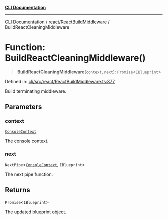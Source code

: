 [**CLI Documentation**](../../../README.md)

***

[CLI Documentation](../../../README.md) / [react/ReactBuildMiddleware](../README.md) / BuildReactCleaningMiddleware

# Function: BuildReactCleaningMiddleware()

> **BuildReactCleaningMiddleware**(`context`, `next`): `Promise`\<`IBlueprint`\>

Defined in: [cli/src/react/ReactBuildMiddleware.ts:377](https://github.com/stonemjs/cli/blob/ae332002b2560de84ae3a35accc1d91282bd1543/src/react/ReactBuildMiddleware.ts#L377)

Build terminating middleware.

## Parameters

### context

[`ConsoleContext`](../../../declarations/interfaces/ConsoleContext.md)

The console context.

### next

`NextPipe`\<[`ConsoleContext`](../../../declarations/interfaces/ConsoleContext.md), `IBlueprint`\>

The next pipe function.

## Returns

`Promise`\<`IBlueprint`\>

The updated blueprint object.
